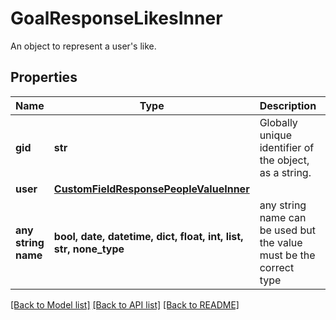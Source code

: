 # GoalResponseLikesInner

An object to represent a user's like.

## Properties
Name | Type | Description | Notes
------------ | ------------- | ------------- | -------------
**gid** | **str** | Globally unique identifier of the object, as a string. | [optional] [readonly] 
**user** | [**CustomFieldResponsePeopleValueInner**](CustomFieldResponsePeopleValueInner.md) |  | [optional] 
**any string name** | **bool, date, datetime, dict, float, int, list, str, none_type** | any string name can be used but the value must be the correct type | [optional]

[[Back to Model list]](../README.md#documentation-for-models) [[Back to API list]](../README.md#documentation-for-api-endpoints) [[Back to README]](../README.md)


